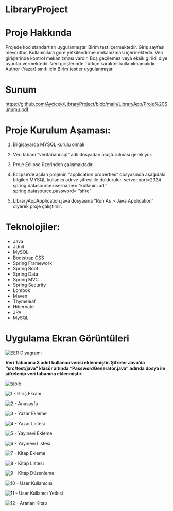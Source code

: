 # LibraryProject

# Proje Hakkında
Projede kod standartları uygulanmıştır. Birim test içermektedir. Giriş sayfası mevcuttur. Kullanıcılara göre yetkilendirme mekanizması içermektedir. Veri girişlerinde kontrol mekanizması vardır. Boş geçilemez veya eksik girildi diye uyarılar vermektedir. Veri girişlerinde Türkçe karakter kullanılmamalıdır. Author (Yazar) sınıfı için Birim testler uygulanmıştır.

# Sunum

https://github.com/Aycicek/LibraryProject/blob/main/LibraryApp/Proje%20Sunumu.pdf


# Proje Kurulum Aşaması:
1.	Bilgisayarda MYSQL kurulu olmalı
2.	Veri tabanı “veritabani.sql” adlı dosyadan oluşturulması gerekiyor.
3.	Proje Eclipse üzerinden çalışmaktadır.
4.	Eclipse’de açılan projenin “application.properties” dosyasında aşağıdaki bilgileri MYSQL kullanıcı adı ve şifresi ile doldurulur.
      server.port=2324
      spring.datasource.username= “kullanıcı adı”
      spring.datasource.password= “şifre”
     
5.	LibraryAppApplication.java dosyasına “Run As > Java Application” diyerek proje çalıştırılır.




# Teknolojiler:

- Java
- JUnit
- MySQL
- Bootstrap CSS
- Spring Framework
- Spring Boot
- Spring Data
- Spring MVC
- Spring Security
- Lombok
- Maven
- Thymeleaf
- Hibernate
- JPA
- MySQL


# Uygulama Ekran Görüntüleri

![EER Diyagramı](https://user-images.githubusercontent.com/36698903/117201356-3b650100-adf5-11eb-8f97-fedd320266bb.png)


**Veri Tabanına 3 adet kullanıcı verisi eklenmiştir. Şifreler Java’da “src/test/java” klasör altında “PasswordGenerator.java” adında dosya ile şifrelenip veri tabanına eklenmiştir.**

![tablo](https://user-images.githubusercontent.com/36698903/117201710-a1518880-adf5-11eb-96a9-46ed36a277ea.png)


![1 - Giriş Ekranı](https://user-images.githubusercontent.com/36698903/117201208-0e185300-adf5-11eb-80e1-e971b1ccd439.png)


![2 - Anasayfa](https://user-images.githubusercontent.com/36698903/117201220-13759d80-adf5-11eb-8594-658de120647d.png)


![3 - Yazar Ekleme](https://user-images.githubusercontent.com/36698903/117202699-cb577a80-adf6-11eb-89b8-5c56731c1b00.png)


![4 - Yazar Listesi](https://user-images.githubusercontent.com/36698903/117202760-df9b7780-adf6-11eb-8cbb-0bcf5f9dc361.png)


![5 - Yayınevi Ekleme](https://user-images.githubusercontent.com/36698903/117202796-eb873980-adf6-11eb-856e-a94187e13977.png)


![6 - Yayınevi Listesi](https://user-images.githubusercontent.com/36698903/117202953-22f5e600-adf7-11eb-9302-620c481835c4.png)


![7 - Kitap Ekleme](https://user-images.githubusercontent.com/36698903/117202977-27ba9a00-adf7-11eb-9f57-b6d9aec4eaab.png)


![8 - Kitap Listesi](https://user-images.githubusercontent.com/36698903/117202980-2a1cf400-adf7-11eb-9104-85c16e5576fd.png)


![9 - Kitap Düzenleme](https://user-images.githubusercontent.com/36698903/117202989-2be6b780-adf7-11eb-9799-172c3adbd058.png)


![10 - User Kullanıcısı](https://user-images.githubusercontent.com/36698903/117202994-2db07b00-adf7-11eb-8baf-0c76000aa35a.png)


![11 - User Kullanıcı Yetkisi](https://user-images.githubusercontent.com/36698903/117203000-2f7a3e80-adf7-11eb-82c8-de71f60623b3.png)


![12 - Aranan Kitap](https://user-images.githubusercontent.com/36698903/117203006-31440200-adf7-11eb-8923-72b0d25afc79.png)





